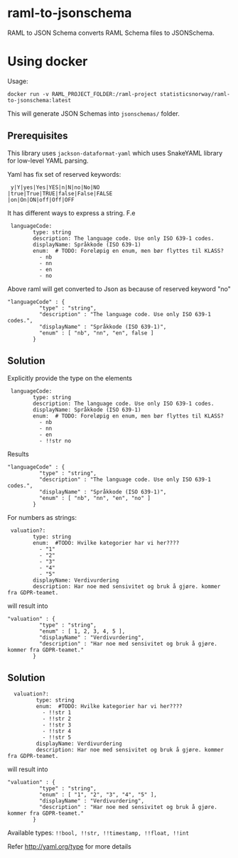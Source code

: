 # raml-to-jsonschema

RAML to JSON Schema converts RAML Schema files to JSONSchema.

# Using docker

Usage: 

`docker run -v RAML_PROJECT_FOLDER:/raml-project statisticsnorway/raml-to-jsonschema:latest` 

This will generate JSON Schemas into `jsonschemas/` folder. 

## Prerequisites

This library uses ```jackson-dataformat-yaml``` which uses SnakeYAML library for low-level YAML parsing.

Yaml has fix set of reserved keywords:
   ```
    y|Y|yes|Yes|YES|n|N|no|No|NO
   |true|True|TRUE|false|False|FALSE
   |on|On|ON|off|Off|OFF
   ```

It has different ways to express a string. F.e
```
 languageCode:
        type: string
        description: The language code. Use only ISO 639-1 codes.
        displayName: Språkkode (ISO 639-1)
        enum:  # TODO: Foreløpig en enum, men bør flyttes til KLASS?
          - nb
          - nn
          - en
          - no
  ```
 
  Above raml will get converted to Json as because of reserved keyword "no"
  ```
  "languageCode" : {
            "type" : "string",
            "description" : "The language code. Use only ISO 639-1 codes.",
            "displayName" : "Språkkode (ISO 639-1)",
            "enum" : [ "nb", "nn", "en", false ]
          }
   ```
  
  ## Solution 
  
  Explicitly provide the type on the elements
  ```
   languageCode:
          type: string
          description: The language code. Use only ISO 639-1 codes.
          displayName: Språkkode (ISO 639-1)
          enum:  # TODO: Foreløpig en enum, men bør flyttes til KLASS?
            - nb
            - nn
            - en
            - !!str no
   ```
 Results
  
 ```
 "languageCode" : {
           "type" : "string",
           "description" : "The language code. Use only ISO 639-1 codes.",
           "displayName" : "Språkkode (ISO 639-1)",
           "enum" : [ "nb", "nn", "en", "no" ]
         }
 ```
 
 For numbers as strings: 
 ```
  valuation?:
         type: string
         enum:  #TODO: Hvilke kategorier har vi her????
           - "1"
           - "2"
           - "3"
           - "4"
           - "5"
         displayName: Verdivurdering
         description: Har noe med sensivitet og bruk å gjøre. kommer fra GDPR-teamet.
 ````
 will result into 
 ```
 "valuation" : {
           "type" : "string",
           "enum" : [ 1, 2, 3, 4, 5 ],
           "displayName" : "Verdivurdering",
           "description" : "Har noe med sensivitet og bruk å gjøre. kommer fra GDPR-teamet."
         }
 ```
 ## Solution
 ```
   valuation?:
          type: string
          enum:  #TODO: Hvilke kategorier har vi her????
            - !!str 1
            - !!str 2
            - !!str 3
            - !!str 4
            - !!str 5
          displayName: Verdivurdering
          description: Har noe med sensivitet og bruk å gjøre. kommer fra GDPR-teamet.
  ```
  will result into 
  ```
  "valuation" : {
            "type" : "string",
            "enum" : [ "1", "2", "3", "4", "5" ],
            "displayName" : "Verdivurdering",
            "description" : "Har noe med sensivitet og bruk å gjøre. kommer fra GDPR-teamet."
          }
  ```
  
  Available types: ``` !!bool, !!str, !!timestamp, !!float, !!int ```
  
  Refer http://yaml.org/type for more details